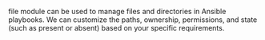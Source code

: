  file module can be used to manage files and directories in Ansible playbooks. We can customize the paths, ownership, permissions, and state (such as present or absent) based on your specific requirements.
